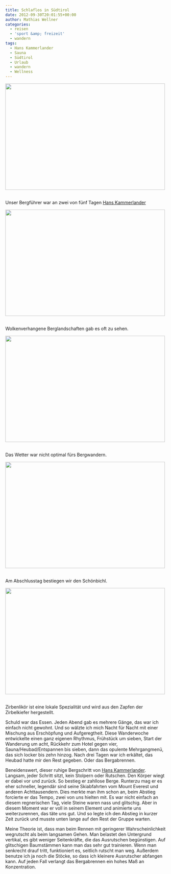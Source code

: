 ```yaml
---
title: Schlaflos in Südtirol
date: 2012-09-30T20:01:55+00:00
author: Mathias Wellner
categories:
  - reisen
  - 'sport &amp; freizeit'
  - wandern
tags:
  - Hans Kammerlander
  - Sauna
  - Südtirol
  - Urlaub
  - wandern
  - Wellness
---
```

<div style="width: 510px" class="wp-caption aligncenter">
  <img src="https://lh3.googleusercontent.com/-vBTCNVdOaO8/UGh-Hb6x6FI/AAAAAAAAAkM/ilentfKTvlg/s800/MW_20120924_0025.jpg" width="500" height="333" />
  
  <p class="wp-caption-text">
    <br /> Unser Bergführer war an zwei von fünf Tagen <a href="http://de.wikipedia.org/wiki/Hans_Kammerlander">Hans Kammerlander</a>
  </p>
  
  <p>
  </p>
</div>

<div style="width: 510px" class="wp-caption aligncenter">
  <img src="https://lh3.googleusercontent.com/-5uZ-GfmZJ6Y/UGh-HdkpBoI/AAAAAAAAAkQ/KkomFQB9Xvg/s800/MW_20120924_0033.jpg" width="500" height="333" />
  
  <p class="wp-caption-text">
    <br /> Wolkenverhangene Berglandschaften gab es oft zu sehen.
  </p>
  
  <p>
  </p>
</div>

<div style="width: 510px" class="wp-caption aligncenter">
  <img src="https://lh5.googleusercontent.com/-fyHZpvf509k/UGh-QIo8p7I/AAAAAAAAAlc/1tH74w_F8zc/s800/MW_20120926_0098.jpg" width="500" height="333" />
  
  <p class="wp-caption-text">
    <br /> Das Wetter war nicht optimal fürs Bergwandern.
  </p>
  
  <p>
  </p>
</div>

<div style="width: 510px" class="wp-caption aligncenter">
  <img src="https://lh4.googleusercontent.com/-AkGOagdA_Do/UGh-RUbmQXI/AAAAAAAAAlk/R-fRyHbJYII/s800/MW_20120928_0163.jpg" width="500" height="333" />
  
  <p class="wp-caption-text">
    <br /> Am Abschlusstag bestiegen wir den Schönbichl.
  </p>
  
  <p>
  </p>
</div>

<div style="width: 510px" class="wp-caption aligncenter">
  <img src="https://lh5.googleusercontent.com/-VwGDIGLEzfU/UGh-PzAprCI/AAAAAAAAAlQ/GokbovGbyEI/s800/MW_20120926_0089.jpg" width="500" height="333" />
  
  <p class="wp-caption-text">
    <br /> Zirbenlikör ist eine lokale Spezialität und wird aus den Zapfen der Zirbelkiefer hergestellt.
  </p>
  
  <p>
  </p>
</div>

Schuld war das Essen. Jeden Abend gab es mehrere Gänge, das war ich einfach nicht gewohnt. Und so wälzte ich mich Nacht für Nacht mit einer Mischung aus Erschöpfung und Aufgeregtheit. Diese Wanderwoche entwickelte einen ganz eigenen Rhythmus, Frühstück um sieben, Start der Wanderung um acht, Rückkehr zum Hotel gegen vier, Sauna/Heubad/Entspannen bis sieben, dann das opulente Mehrgangmenü, das sich locker bis zehn hinzog. Nach drei Tagen war ich erkältet, das Heubad hatte mir den Rest gegeben. Oder das Bergabrennen. 

Beneidenswert, dieser ruhige Bergschritt von [Hans Kammerlander](http://de.wikipedia.org/wiki/Hans_Kammerlander). Langsam, jeder Schritt sitzt, kein Stolpern oder Rutschen. Den Körper wiegt er dabei vor und zurück. So bestieg er zahllose Berge. Runterzu mag er es eher schneller, legendär sind seine Skiabfahrten vom Mount Everest und anderen Achttausendern. Dies merkte man ihm schon an, beim Abstieg forcierte er das Tempo, zwei von uns hielten mit. Es war nicht einfach an diesem regnerischen Tag, viele Steine waren nass und glitschig. Aber in diesem Moment war er voll in seinem Element und animierte uns weiterzurennen, das täte uns gut. Und so legte ich den Abstieg in kurzer Zeit zurück und musste unten lange auf den Rest der Gruppe warten. 

Meine Theorie ist, dass man beim Rennen mit geringerer Wahrscheinlichkeit wegrutscht als beim langsamen Gehen. Man belastet den Untergrund vertikal, es gibt weniger Seitenkräfte, die das Ausrutschen begünstigen. Auf glitschigen Baumstämmen kann man das sehr gut trainieren. Wenn man senkrecht drauf tritt, funktioniert es, seitlich rutscht man weg. Außerdem benutze ich ja noch die Stöcke, so dass ich kleinere Ausrutscher abfangen kann. Auf jeden Fall verlangt das Bergabrennen ein hohes Maß an Konzentration.